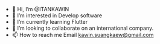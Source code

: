 - 👋 Hi, I’m @ITANKAWIN
- 👀 I’m interested in Develop software
- 🌱 I’m currently learning Flutter
- 💞️ I’m looking to collaborate on an international company.
- 📫 How to reach me Email kawin.suangkaew@gmail.com

<!---
ITANKAWIN/ITANKAWIN is a ✨ special ✨ repository because its `README.md` (this file) appears on your GitHub profile.
You can click the Preview link to take a look at your changes.
--->
